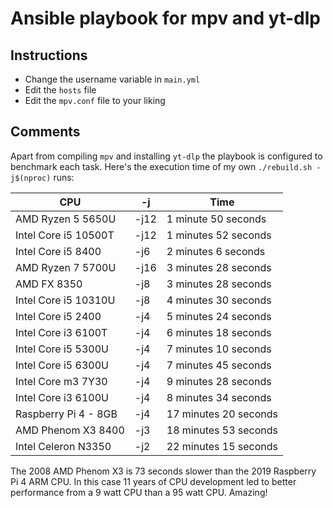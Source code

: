 # Ansible playbook for mpv and yt-dlp

## Instructions
* Change the username variable in `main.yml`
* Edit the `hosts` file
* Edit the `mpv.conf` file to your liking

## Comments
Apart from compiling `mpv` and installing `yt-dlp` the playbook is configured to benchmark 
each task.  Here's the execution time of my own `./rebuild.sh -j$(nproc)` runs:

| CPU | -j | Time |
|---|---|---|
| AMD Ryzen 5 5650U | -j12 | 1 minute 50 seconds |
| Intel Core i5 10500T | -j12 | 1 minutes 52 seconds |
| Intel Core i5 8400 | -j6 | 2 minutes 6 seconds |
| AMD Ryzen 7 5700U | -j16 | 3 minutes 28 seconds |
| AMD FX 8350 | -j8 | 3 minutes 28 seconds |
| Intel Core i5 10310U | -j8 | 4 minutes 30 seconds |
| Intel Core i5 2400 | -j4 | 5 minutes 24 seconds |
| Intel Core i3 6100T | -j4 | 6 minutes 18 seconds |
| Intel Core i5 5300U | -j4 | 7 minutes 10 seconds |
| Intel Core i5 6300U | -j4 | 7 minutes 45 seconds |
| Intel Core m3 7Y30 | -j4 | 9 minutes 28 seconds |
| Intel Core i3 6100U | -j4 | 8 minutes 34 seconds |
| Raspberry Pi 4 - 8GB | -j4 | 17 minutes 20 seconds |
| AMD Phenom X3 8400 | -j3 | 18 minutes 53 seconds |
| Intel Celeron N3350 | -j2 | 22 minutes 15 seconds |

The 2008 AMD Phenom X3 is 73 seconds slower than the 2019 Raspberry Pi 4 ARM CPU. In this case 
11 years of CPU development led to better performance from a 9 watt CPU than a 95 watt CPU. Amazing!
